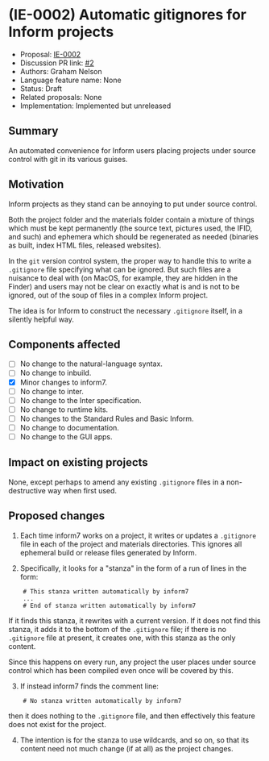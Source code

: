 # (IE-0002) Automatic gitignores for Inform projects

* Proposal: [IE-0002](0002-inform-project-gitignores.md)
* Discussion PR link: [#2](https://github.com/ganelson/inform-evolution/pull/2)
* Authors: Graham Nelson
* Language feature name: None
* Status: Draft
* Related proposals: None
* Implementation: Implemented but unreleased

## Summary

An automated convenience for Inform users placing projects under source
control with git in its various guises.

## Motivation

Inform projects as they stand can be annoying to put under source control.

Both the project folder and the materials folder contain a mixture of things
which must be kept permanently (the source text, pictures used, the IFID, and
such) and ephemera which should be regenerated as needed (binaries as built,
index HTML files, released websites).

In the `git` version control system, the proper way to handle this to write
a `.gitignore` file specifying what can be ignored. But such files are a
nuisance to deal with (on MacOS, for example, they are hidden in the Finder)
and users may not be clear on exactly what is and is not to be ignored,
out of the soup of files in a complex Inform project.

The idea is for Inform to construct the necessary `.gitignore` itself, in
a silently helpful way.

## Components affected

- [ ] No change to the natural-language syntax.
- [ ] No change to inbuild.
- [x] Minor changes to inform7.
- [ ] No change to inter.
- [ ] No change to the Inter specification.
- [ ] No change to runtime kits.
- [ ] No changes to the Standard Rules and Basic Inform.
- [ ] No change to documentation.
- [ ] No change to the GUI apps.

## Impact on existing projects

None, except perhaps to amend any existing `.gitignore` files in a non-destructive
way when first used.

## Proposed changes

1. Each time inform7 works on a project, it writes or updates a `.gitignore`
file in each of the project and materials directories. This ignores all
ephemeral build or release files generated by Inform.

2. Specifically, it looks for a "stanza" in the form of a run of lines
in the form:
```
	# This stanza written automatically by inform7
	...
	# End of stanza written automatically by inform7
```
If it finds this stanza, it rewrites with a current version. If it does not find
this stanza, it adds it to the bottom of the `.gitignore` file; if there is no
`.gitignore` file at present, it creates one, with this stanza as the only content.

Since this happens on every run, any project the user places under source control
which has been compiled even once will be covered by this.

3. If instead inform7 finds the comment line:
```
	# No stanza written automatically by inform7
```
then it does nothing to the `.gitignore` file, and then effectively this feature
does not exist for the project.

4. The intention is for the stanza to use wildcards, and so on, so that its
content need not much change (if at all) as the project changes.
